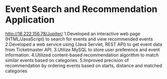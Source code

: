 # Event Search and Recommendation Application   
http://18.222.156.78/Jupiter/
1.Developed an interactive web page (HTML/JavaScript) to search for events and view recommended events
2.Developed a web service using (Java Servlet, REST API) to get event data from Ticketmaster API.
3.Utilize MySQL to store user preference and event information.
4.Utilized content-based recommendation algorithm to match similar events based on categories.
5.Improved precision of recommendation by ordering events based on starts, distance and matched categories
